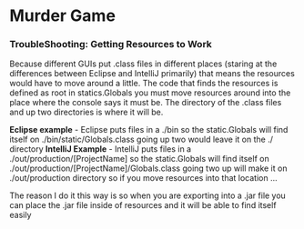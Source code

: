 # Murder Game

### TroubleShooting: Getting Resources to Work
Because different GUIs put .class files in different places (staring at the differences between Eclipse and IntelliJ primarily) that means the resources would have to move around a little. The code that finds the resources is defined as root in statics.Globals you must move resources around into the place where the console says it must be. The directory of the .class files and up two directories is where it will be. 

**Eclipse example** - Eclipse puts files in a ./bin so the static.Globals will find itself on ./bin/static/Globals.class going up two would leave it on the ./ directory
**IntelliJ Example** - IntelliJ puts files in a ./out/production/[ProjectName] so the static.Globals will find itself on ./out/production/[ProjectName]/Globals.class going two up will make it on ./out/production directory so if you move resources into that location ...

The reason I do it this way is so when you are exporting into a .jar file you can place the .jar file inside of resources and it will be able to find itself easily